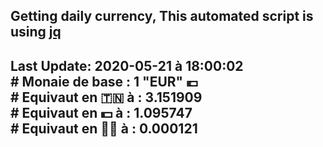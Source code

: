 ## Getting daily currency, This automated script is using [jq](https://stedolan.github.io/jq/)
## Last Update:  2020-05-21 à 18:00:02 </br># Monaie de base : 1 "EUR" 💶 </br> # Equivaut en 🇹🇳 à :  3.151909 </br> # Equivaut en 💵 à : 1.095747</br> # Equivaut en 🐱‍💻 à :  0.000121
